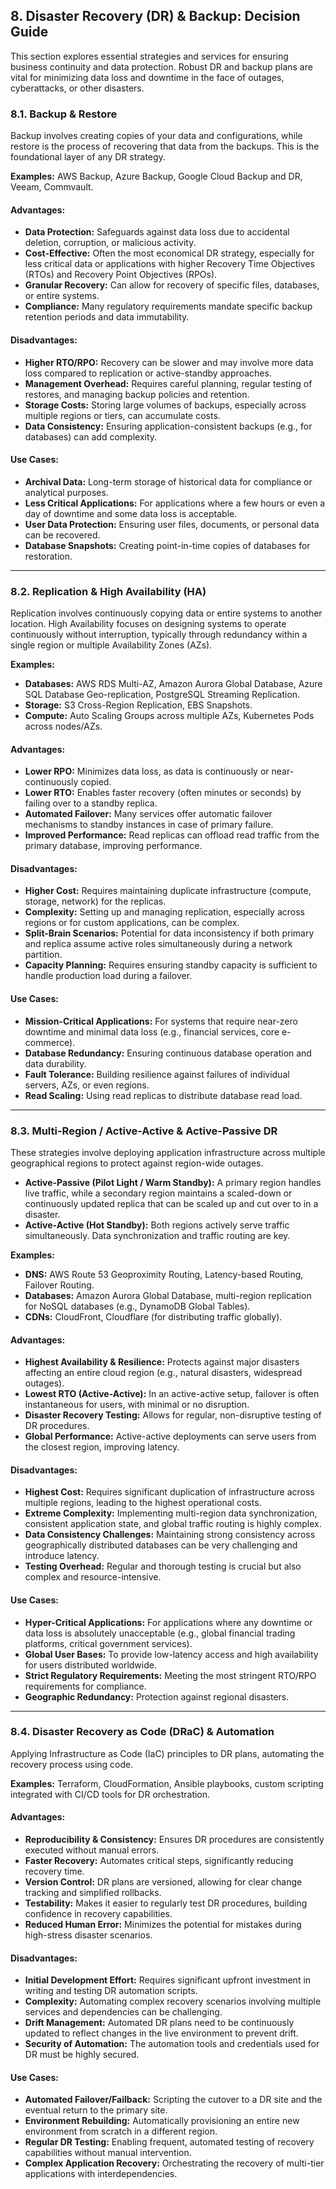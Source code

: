 ## 8. Disaster Recovery (DR) & Backup: Decision Guide

This section explores essential strategies and services for ensuring business continuity and data protection. Robust DR and backup plans are vital for minimizing data loss and downtime in the face of outages, cyberattacks, or other disasters.

### 8.1. Backup & Restore

Backup involves creating copies of your data and configurations, while restore is the process of recovering that data from the backups. This is the foundational layer of any DR strategy.

**Examples:** AWS Backup, Azure Backup, Google Cloud Backup and DR, Veeam, Commvault.

#### Advantages:
* **Data Protection:** Safeguards against data loss due to accidental deletion, corruption, or malicious activity.
* **Cost-Effective:** Often the most economical DR strategy, especially for less critical data or applications with higher Recovery Time Objectives (RTOs) and Recovery Point Objectives (RPOs).
* **Granular Recovery:** Can allow for recovery of specific files, databases, or entire systems.
* **Compliance:** Many regulatory requirements mandate specific backup retention periods and data immutability.

#### Disadvantages:
* **Higher RTO/RPO:** Recovery can be slower and may involve more data loss compared to replication or active-standby approaches.
* **Management Overhead:** Requires careful planning, regular testing of restores, and managing backup policies and retention.
* **Storage Costs:** Storing large volumes of backups, especially across multiple regions or tiers, can accumulate costs.
* **Data Consistency:** Ensuring application-consistent backups (e.g., for databases) can add complexity.

#### Use Cases:
* **Archival Data:** Long-term storage of historical data for compliance or analytical purposes.
* **Less Critical Applications:** For applications where a few hours or even a day of downtime and some data loss is acceptable.
* **User Data Protection:** Ensuring user files, documents, or personal data can be recovered.
* **Database Snapshots:** Creating point-in-time copies of databases for restoration.

---

### 8.2. Replication & High Availability (HA)

Replication involves continuously copying data or entire systems to another location. High Availability focuses on designing systems to operate continuously without interruption, typically through redundancy within a single region or multiple Availability Zones (AZs).

**Examples:**
* **Databases:** AWS RDS Multi-AZ, Amazon Aurora Global Database, Azure SQL Database Geo-replication, PostgreSQL Streaming Replication.
* **Storage:** S3 Cross-Region Replication, EBS Snapshots.
* **Compute:** Auto Scaling Groups across multiple AZs, Kubernetes Pods across nodes/AZs.

#### Advantages:
* **Lower RPO:** Minimizes data loss, as data is continuously or near-continuously copied.
* **Lower RTO:** Enables faster recovery (often minutes or seconds) by failing over to a standby replica.
* **Automated Failover:** Many services offer automatic failover mechanisms to standby instances in case of primary failure.
* **Improved Performance:** Read replicas can offload read traffic from the primary database, improving performance.

#### Disadvantages:
* **Higher Cost:** Requires maintaining duplicate infrastructure (compute, storage, network) for the replicas.
* **Complexity:** Setting up and managing replication, especially across regions or for custom applications, can be complex.
* **Split-Brain Scenarios:** Potential for data inconsistency if both primary and replica assume active roles simultaneously during a network partition.
* **Capacity Planning:** Requires ensuring standby capacity is sufficient to handle production load during a failover.

#### Use Cases:
* **Mission-Critical Applications:** For systems that require near-zero downtime and minimal data loss (e.g., financial services, core e-commerce).
* **Database Redundancy:** Ensuring continuous database operation and data durability.
* **Fault Tolerance:** Building resilience against failures of individual servers, AZs, or even regions.
* **Read Scaling:** Using read replicas to distribute database read load.

---

### 8.3. Multi-Region / Active-Active & Active-Passive DR

These strategies involve deploying application infrastructure across multiple geographical regions to protect against region-wide outages.

* **Active-Passive (Pilot Light / Warm Standby):** A primary region handles live traffic, while a secondary region maintains a scaled-down or continuously updated replica that can be scaled up and cut over to in a disaster.
* **Active-Active (Hot Standby):** Both regions actively serve traffic simultaneously. Data synchronization and traffic routing are key.

**Examples:**
* **DNS:** AWS Route 53 Geoproximity Routing, Latency-based Routing, Failover Routing.
* **Databases:** Amazon Aurora Global Database, multi-region replication for NoSQL databases (e.g., DynamoDB Global Tables).
* **CDNs:** CloudFront, Cloudflare (for distributing traffic globally).

#### Advantages:
* **Highest Availability & Resilience:** Protects against major disasters affecting an entire cloud region (e.g., natural disasters, widespread outages).
* **Lowest RTO (Active-Active):** In an active-active setup, failover is often instantaneous for users, with minimal or no disruption.
* **Disaster Recovery Testing:** Allows for regular, non-disruptive testing of DR procedures.
* **Global Performance:** Active-active deployments can serve users from the closest region, improving latency.

#### Disadvantages:
* **Highest Cost:** Requires significant duplication of infrastructure across multiple regions, leading to the highest operational costs.
* **Extreme Complexity:** Implementing multi-region data synchronization, consistent application state, and global traffic routing is highly complex.
* **Data Consistency Challenges:** Maintaining strong consistency across geographically distributed databases can be very challenging and introduce latency.
* **Testing Overhead:** Regular and thorough testing is crucial but also complex and resource-intensive.

#### Use Cases:
* **Hyper-Critical Applications:** For applications where any downtime or data loss is absolutely unacceptable (e.g., global financial trading platforms, critical government services).
* **Global User Bases:** To provide low-latency access and high availability for users distributed worldwide.
* **Strict Regulatory Requirements:** Meeting the most stringent RTO/RPO requirements for compliance.
* **Geographic Redundancy:** Protection against regional disasters.

---

### 8.4. Disaster Recovery as Code (DRaC) & Automation

Applying Infrastructure as Code (IaC) principles to DR plans, automating the recovery process using code.

**Examples:** Terraform, CloudFormation, Ansible playbooks, custom scripting integrated with CI/CD tools for DR orchestration.

#### Advantages:
* **Reproducibility & Consistency:** Ensures DR procedures are consistently executed without manual errors.
* **Faster Recovery:** Automates critical steps, significantly reducing recovery time.
* **Version Control:** DR plans are versioned, allowing for clear change tracking and simplified rollbacks.
* **Testability:** Makes it easier to regularly test DR procedures, building confidence in recovery capabilities.
* **Reduced Human Error:** Minimizes the potential for mistakes during high-stress disaster scenarios.

#### Disadvantages:
* **Initial Development Effort:** Requires significant upfront investment in writing and testing DR automation scripts.
* **Complexity:** Automating complex recovery scenarios involving multiple services and dependencies can be challenging.
* **Drift Management:** Automated DR plans need to be continuously updated to reflect changes in the live environment to prevent drift.
* **Security of Automation:** The automation tools and credentials used for DR must be highly secured.

#### Use Cases:
* **Automated Failover/Failback:** Scripting the cutover to a DR site and the eventual return to the primary site.
* **Environment Rebuilding:** Automatically provisioning an entire new environment from scratch in a different region.
* **Regular DR Testing:** Enabling frequent, automated testing of recovery capabilities without manual intervention.
* **Complex Application Recovery:** Orchestrating the recovery of multi-tier applications with interdependencies.
